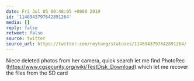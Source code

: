 ```yaml
---
date: Fri Jul 05 00:48:05 +0000 2019
id: '1146943797642891264'
media: []
reply: false
retweet: false
source: twitter
source_url: https://twitter.com/roytang/statuses/1146943797642891264/
---
```


Niece deleted photos from her camera, quick search let me find PhotoRec (https://www.cgsecurity.org/wiki/TestDisk_Download) which let me recover the files from the SD card